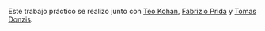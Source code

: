 Este trabajo práctico se realizo junto con [Teo Kohan](https://www.linkedin.com/in/teo-kohan/), [Fabrizio Prida](https://www.linkedin.com/in/fabrizio-p-ba43aab8/) y [Tomas Donzis](https://www.linkedin.com/in/tom%C3%A1s-donzis-5439bb192/).

